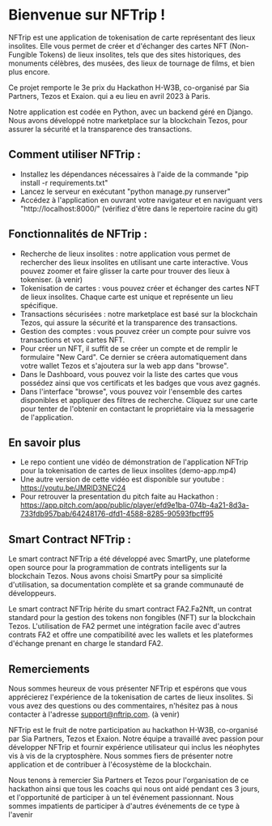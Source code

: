 # Bienvenue sur NFTrip !

NFTrip est une application de tokenisation de carte représentant des lieux insolites. Elle vous permet de créer et d'échanger des cartes NFT (Non-Fungible Tokens) de lieux insolites, tels que des sites historiques, des monuments célèbres, des musées, des lieux de tournage de films, et bien plus encore.

Ce projet remporte le 3e prix du Hackathon H-W3B, co-organisé par Sia Partners, Tezos et Exaion. qui a eu lieu en avril 2023 à Paris.

Notre application est codée en Python, avec un backend géré en Django. Nous avons développé notre marketplace sur la blockchain Tezos, pour assurer la sécurité et la transparence des transactions.

## Comment utiliser NFTrip :

- Installez les dépendances nécessaires à l'aide de la commande "pip install -r requirements.txt"
- Lancez le serveur en exécutant "python manage.py runserver"
- Accédez à l'application en ouvrant votre navigateur et en naviguant vers "http://localhost:8000/" (vérifiez d'être dans le repertoire racine du git)

## Fonctionnalités de NFTrip :

- Recherche de lieux insolites : notre application vous permet de rechercher des lieux insolites en utilisant une carte interactive. Vous pouvez zoomer et faire glisser la carte pour trouver des lieux à tokeniser. (à venir)
- Tokenisation de cartes : vous pouvez créer et échanger des cartes NFT de lieux insolites. Chaque carte est unique et représente un lieu spécifique.
- Transactions sécurisées : notre marketplace est basé sur la blockchain Tezos, qui assure la sécurité et la transparence des transactions.
- Gestion des comptes : vous pouvez créer un compte pour suivre vos transactions et vos cartes NFT.
- Pour créer un NFT, il suffit de se créer un compte et de remplir le formulaire "New Card". Ce dernier se créera automatiquement dans votre wallet Tezos et s'ajoutera sur la web app dans "browse". 
- Dans le Dashboard, vous pouvez voir la liste des cartes que vous possédez ainsi que vos certificats et les badges que vous avez gagnés.
- Dans l'interface "browse", vous pouvez voir l'ensemble des cartes disponibles et appliquer des filtres de recherche. Cliquez sur une carte pour tenter de l'obtenir en contactant le propriétaire via la messagerie de l'application.

## En savoir plus

- Le repo contient une vidéo de démonstration de l'application NFTrip pour la tokenisation de cartes de lieux insolites (demo-app.mp4)
- Une autre version de cette vidéo est disponible sur youtube : https://youtu.be/JMRlD3NEC24
- Pour retrouver la presentation du pitch faite au Hackathon : https://app.pitch.com/app/public/player/efd9e1ba-074b-4a21-8d3a-733fdb957bab/64248176-dfd1-4588-8285-90593fbcff95

## Smart Contract NFTrip :

Le smart contract NFTrip a été développé avec SmartPy, une plateforme open source pour la programmation de contrats intelligents sur la blockchain Tezos. Nous avons choisi SmartPy pour sa simplicité d'utilisation, sa documentation complète et sa grande communauté de développeurs.

Le smart contract NFTrip hérite du smart contract FA2.Fa2Nft, un contrat standard pour la gestion des tokens non fongibles (NFT) sur la blockchain Tezos. L'utilisation de FA2 permet une intégration facile avec d'autres contrats FA2 et offre une compatibilité avec les wallets et les plateformes d'échange prenant en charge le standard FA2.

## Remerciements
Nous sommes heureux de vous présenter NFTrip et espérons que vous apprécierez l'expérience de la tokenisation de cartes de lieux insolites. Si vous avez des questions ou des commentaires, n'hésitez pas à nous contacter à l'adresse support@nftrip.com. (à venir)

NFTrip est le fruit de notre participation au hackathon H-W3B, co-organisé par Sia Partners, Tezos et Exaion.
Notre équipe a travaillé avec passion pour développer NFTrip et fournir expérience utilisateur qui inclus les néophytes vis à vis de la cryptosphère. Nous sommes fiers de présenter notre application et de contribuer à l'écosystème de la blockchain.

Nous tenons à remercier Sia Partners et Tezos pour l'organisation de ce hackathon ainsi que tous les coachs qui nous ont aidé pendant ces 3 jours, et l'opportunité de participer à un tel événement passionnant. Nous sommes impatients de participer à d'autres événements de ce type à l'avenir
